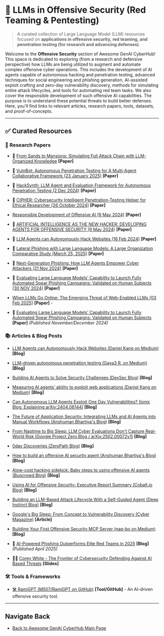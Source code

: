 # 🚀 LLMs in Offensive Security (Red Teaming & Pentesting)

> A curated collection of Large Language Model (LLM) resources focused on **applications in offensive security, red teaming, and penetration testing (for research and advancing defenses)**.

Welcome to the **Offensive Security** section of Awesome GenAI CyberHub! This space is dedicated to exploring (from a research and defensive perspective) how LLMs are being utilized to augment and automate complex offensive cyber operations. This includes the development of AI agents capable of autonomous hacking and penetration testing, advanced techniques for social engineering and phishing generation, AI-assisted exploit crafting and zero-day vulnerability discovery, methods for simulating entire attack lifecycles, and tools for automating red team tasks. We also cover the responsible development of such offensive AI capabilities. The purpose is to understand these potential threats to build better defenses. Here, you'll find links to relevant articles, research papers, tools, datasets, and proof-of-concepts.

---

## ✅ Curated Resources


### 📜 Research Papers

* 📄 [From Sands to Mansions: Simulating Full Attack Chain with LLM-Organized Knowledge](https://arxiv.org/pdf/2407.16928) **[Paper]** 

* 📄 [VulnBot: Autonomous Penetration Testing for A Multi-Agent Collaborative Framework (23 January 2025)](https://arxiv.org/pdf/2501.13411v1) **[Paper]** 

* 📄 [HackSynth: LLM Agent and Evaluation Framework for Autonomous Penetration Testing (2 Dec 2024)](https://arxiv.org/pdf/2412.01778v1) **[Paper]** 

* 📄 [CIPHER: Cybersecurity Intelligent Penetration-Testing Helper for Ethical Researcher (26 October 2024)](https://www.mdpi.com/1424-8220/24/21/6878) **[Paper]** 

* [Responsible Development of Offensive AI (9 May 2024)](https://arxiv.org/pdf/2504.02701) **[Paper]**

* 📄 [ARTIFICIAL INTELLIGENCE AS THE NEW HACKER: DEVELOPING AGENTS FOR OFFENSIVE SECURITY (9 May 2024)](https://arxiv.org/pdf/2406.07561) **[Paper]** 

* 📄 [LLM Agents can Autonomously Hack Websites (16 Feb 2024)](https://arxiv.org/pdf/2402.06664v3) **[Paper]**

* 📄 [Lateral Phishing with Large Language Models: A Large Organization Comparative Study (March 25, 2025)](https://arxiv.org/html/2401.09727v2) **[Paper]**

* 📄 [Next-Generation Phishing: How LLM Agents Empower Cyber Attackers (21 Nov 2024)](https://arxiv.org/pdf/2411.13874) **[Paper]** 

* 📄 [Evaluating Large Language Models’ Capability to Launch Fully Automated Spear Phishing Campaigns: Validated on Human Subjects (30 NOV 2024)](https://arxiv.org/pdf/2412.00586) **[Paper]** 

* [When LLMs Go Online: The Emerging Threat of Web-Enabled LLMs (03 Feb 2025)](https://arxiv.org/pdf/2410.14569v3) **[Paper]** - 


* 📄 [Evaluating Large Language Models’ Capability to Launch Fully Automated Spear Phishing Campaigns: Validated on Human Subjects ](https://arxiv.org/html/2412.00586v1) **[Paper]**  *(Published November/December 2024)*

### 📚 Articles & Blog Posts

* [LLM Agents can Autonomously Hack Websites (Daniel Kang on Medium)](https://medium.com/@danieldkang/llm-agents-can-autonomously-hack-websites-ab33fadb3062) **[Blog]** 

* [LLM-driven autonomous penetration testing (Gaya3 R. on Medium)](https://gaya3-r.medium.com/llm-driven-autonomous-penetration-testing-f4cb0566f386) **[Blog]** 

* [Building AI Agents to Solve Security Challenges (DevSec Blog)](https://devsec-blog.com/2024/12/building-ai-agents-to-solve-security-challenges/) **[Blog]** 

* [Measuring AI agents’ ability to exploit web applications (Daniel Kang on Medium)](https://medium.com/@danieldkang/measuring-ai-agents-ability-to-exploit-web-applications-ba4225aa281f) **[Blog]** 

* [Can Autonomous LLM Agents Exploit One Day Vulnerabilities? (Ionix Blog, Explaining arXiv:2404.08144)](https://www.ionix.io/blog/autonomous-llm-exploit-one-day-vulnerabilities-arxiv-2404-08144-explained/) **[Blog]**


* [The Future of Application Security: Integrating LLMs and AI Agents into Manual Workflows (Anshuman Bhartiya's Blog)](https://www.anshumanbhartiya.com/posts/the-future-of-appsec?trk=public_post_comment-text) **[Blog]**


* [From Naptime to Big Sleep: LLM Cyber Evaluations Don't Capture Real-World Risk (Google Project Zero Blog / arXiv:2502.00072v1)](https://googleprojectzero.blogspot.com/2024/10/from-naptime-to-big-sleep.html) **[Blog]** 


* [0day Discoveries (ZeroPath Blog)](https://zeropath.com/blog/0day-discoveries) **[Blog]**

* [How to build an offensive AI security agent (Anshuman Bhartiya's Blog)](https://www.anshumanbhartiya.com/posts/hackagent) **[Blog]** 

* [A ​low-cost hacking sidekick: Baby steps to using offensive AI agents (Bugcrowd Blog)](https://www.bugcrowd.com/blog/a-low-cost-hacking-sidekick-baby-steps-to-using-offensive-ai-agents/) **[Blog]**

* [Using AI for Offensive Security: Executive Report Summary (Cobalt.io Blog)](https://www.cobalt.io/blog/using-ai-for-offensive-security-report-summary) **[Blog]** 


* [Building an LLM-Based Attack Lifecycle With a Self-Guided Agent (Deep Instinct Blog)](https://www.deepinstinct.com/blog/beyond-flesh-and-code-building-an-llm-based-attack-lifecycle-with-a-self-guided-agent) **[Blog]** 

* [Google's Big Sleep: From Concept to Vulnerability Discovery (Cyber Magazine)](https://cybermagazine.com/articles/googles-big-sleep-from-concept-to-vulnerability-discovery) **[Article]** 

* [Building Your First Offensive Security MCP Server (nae-bo on Medium)](https://nae-bo.medium.com/building-your-first-offensive-security-mcp-server-dd655e258d5f) **[Blog]** 

* 📰 [AI-Powered Phishing Outperforms Elite Red Teams in 2025](https://hoxhunt.com/blog/ai-powered-phishing-vs-humans) **[Blog]**  *(Published April 2025)*

* 🧑‍🏫 [Corey White - The Frontier of Cybersecurity Defending Against AI Based Threats](../../assets/docs/Corey%20White%20-%20The%20Frontier%20of%20Cybersecurity%20Defending%20Against%20AI%20Based%20Threats.pdf) **[Slides]**


### 🛠️ Tools & Frameworks

* [🛠️ RamiGPT (M507/RamiGPT on GitHub)](https://github.com/M507/RamiGPT) **[Tool/GitHub]** - An AI-driven offensive security tool.


---

## Navigate Back

* [Back to Awesome GenAI CyberHub Main Page](../../README.md)